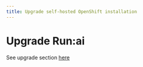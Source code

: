 ```yaml
---
title: Upgrade self-hosted OpenShift installation
---
```

# Upgrade Run:ai 

See upgrade section [here](../k8s/upgrade.md)